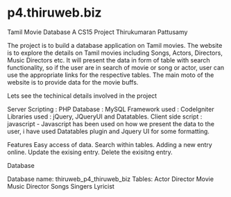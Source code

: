 p4.thiruweb.biz
===============
Tamil Movie Database
A CS15 Project
Thirukumaran Pattusamy

The project is to build a database application on Tamil movies. The website is to explore the details on Tamil movies including Songs, Actors, Directors, Music Directors etc.
It will present the data in form of table with search functionality, so if the user are in search of movie or song or actor, user can use the appropriate links for the respective tables. The main moto of the website is to provide data for the movie buffs.

Lets see the techinical details involved in the project

Server Scripting 	: PHP
Database 		: MySQL
Framework used	: CodeIgniter
Libraries used		: jQuery, JQueryUI and Datatables.
Client side script	: javascript
			  - Javascript has been used on how we present the data to the user, i have used Datatables plugin and Jquery UI for some formatting.

Features
Easy access of data.
Search within tables.
Adding a new entry online.
Update the exising entry.
Delete the exisitng entry.

Database

Database name: thiruweb_p4_thiruweb_biz
Tables: Actor
	Director
	Movie
	Music Director
	Songs
	Singers
	Lyricist
